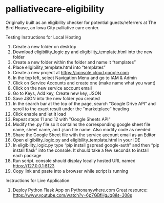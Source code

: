 # palliativecare-eligibility
Originally built as an eligibility checker for potential guests/referrers at The Bird House, an Iowa City palliative care center.

Testing Instructions for Local Hosting

1. Create a new folder on desktop
2. Download eligibility_logic.py and eligibility_template.html into the new folder
3. Create a new folder within the folder and name it “templates”
4. Place eligibility_template.html into “templates”
5. Create a new project at https://console.cloud.google.com
6. In the top left, select Navigation Menu and go to IAM & Admin
7. Click on Service Accounts and create one (make name what you want)
8. Click on the new service account email
9. Go to Keys, Add key, Create new key, JSON
10. Save JSON into the new folder you created
11. In the search bar at the top of the page, search “Google Drive API” and scroll to the exact result under the “marketplace” heading
12. Click enable and let it load
13. Repeat steps 11 and 12 with "Google Sheets API"
14. Modify the .py file so it contains the corresponding google sheet file name, sheet name, and .json file name. Also modify code as needed
15. Share the Google Sheet file with the service account email as an Editor
16. Open eligibility_logic.py and eligibility_template.html in your IDE
17. In eligibility_logic.py type “pip install gspread google-auth” and then “pip install flask” into the console. It should take a few seconds to install each package
18. Run script, console should display locally hosted URL named https://127.0.0.1:8123
19. Copy link and paste into a browser while script is running


Instructions for Live Application

1. Deploy Python Flask App on Pythonanywhere.com
Great resource: https://www.youtube.com/watch?v=6p7GBfHgJq8&t=308s

